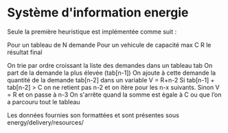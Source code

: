# Système d'information energie

Seule la première heuristique est implémentée comme suit :

Pour un tableau de N demande 
Pour un vehicule de capacité max C
R le résultat final


On trie par ordre croissant la liste des demandes dans un tableau tab
On part de la demande la plus élevée (tab[n-1])
On ajoute à cette demande la quantité de la demande tab[n-2] dans un variable V = R+n-2
Si tab[n-1] + tab[n-2] > C on ne retient pas n-2 et on itère pour les n-x suivants. Sinon V = R et on passe à n-3
On s'arrête quand la somme est égale à C ou que l’on a parcouru tout le tableau



Les données fournies son formattées et sont présentes sous energy/delivery/resources/
